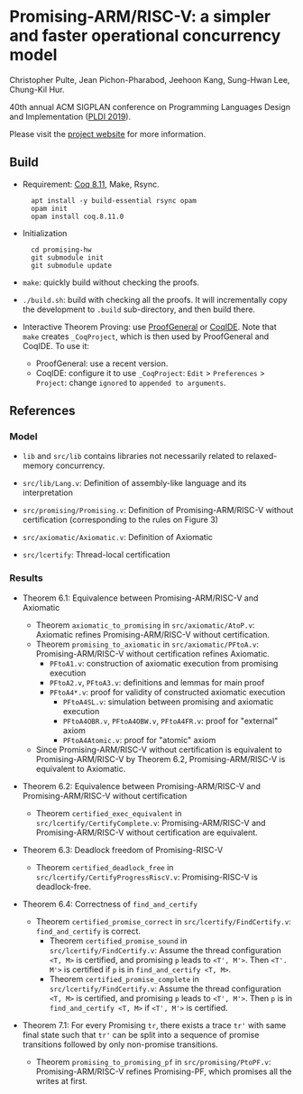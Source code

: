 # Promising-ARM/RISC-V: a simpler and faster operational concurrency model

Christopher Pulte, Jean Pichon-Pharabod, Jeehoon Kang, Sung-Hwan Lee, Chung-Kil Hur.

40th annual ACM SIGPLAN conference on Programming Languages Design and Implementation ([PLDI 2019](https://pldi19.sigplan.org/)).

Please visit the [project website](https://sf.snu.ac.kr/promising-arm-riscv/) for more information.

## Build

- Requirement: [Coq 8.11](https://coq.inria.fr/download), Make, Rsync.

        apt install -y build-essential rsync opam
        opam init
        opam install coq.8.11.0

- Initialization

        cd promising-hw
        git submodule init
        git submodule update

- `make`: quickly build without checking the proofs.

- `./build.sh`: build with checking all the proofs.  It will incrementally copy the development to
  `.build` sub-directory, and then build there.

- Interactive Theorem Proving: use [ProofGeneral](https://proofgeneral.github.io/) or
  [CoqIDE](https://coq.inria.fr/download).  Note that `make` creates `_CoqProject`, which is then
  used by ProofGeneral and CoqIDE. To use it:
    + ProofGeneral: use a recent version.
    + CoqIDE: configure it to use `_CoqProject`: `Edit` > `Preferences` > `Project`: change
      `ignored` to `appended to arguments`.

## References

### Model

- `lib` and `src/lib` contains libraries not necessarily related to
  relaxed-memory concurrency.

- `src/lib/Lang.v`: Definition of assembly-like language and its interpretation

- `src/promising/Promising.v`: Definition of Promising-ARM/RISC-V without
  certification (corresponding to the rules on Figure 3)

- `src/axiomatic/Axiomatic.v`: Definition of Axiomatic

- `src/lcertify`: Thread-local certification

### Results

- Theorem 6.1: Equivalence between Promising-ARM/RISC-V and Axiomatic
  + Theorem `axiomatic_to_promising` in `src/axiomatic/AtoP.v`:
    Axiomatic refines Promising-ARM/RISC-V without certification.
  + Theorem `promising_to_axiomatic` in `src/axiomatic/PFtoA.v`:
    Promising-ARM/RISC-V without certification refines Axiomatic.
    * `PFtoA1.v`: construction of axiomatic execution from promising execution
    * `PFtoA2.v`, `PFtoA3.v`: definitions and lemmas for main proof
    * `PFtoA4*.v`: proof for validity of constructed axiomatic execution
      * `PFtoA4SL.v`: simulation between promising and axiomatic execution
      * `PFtoA4OBR.v`, `PFtoA4OBW.v`, `PFtoA4FR.v`: proof for "external" axiom
      * `PFtoA4Atomic.v`: proof for "atomic" axiom
  + Since Promising-ARM/RISC-V without certification is equivalent to
    Promising-ARM/RISC-V by Theorem 6.2, Promising-ARM/RISC-V is equivalent to
    Axiomatic.

- Theorem 6.2: Equivalence between Promising-ARM/RISC-V and Promising-ARM/RISC-V
  without certification
  + Theorem `certified_exec_equivalent` in `src/lcertify/CertifyComplete.v`:
    Promising-ARM/RISC-V and Promising-ARM/RISC-V without certification are
    equivalent.

- Theorem 6.3: Deadlock freedom of Promising-RISC-V
  + Theorem `certified_deadlock_free` in `src/lcertify/CertifyProgressRiscV.v`:
    Promising-RISC-V is deadlock-free.

- Theorem 6.4: Correctness of `find_and_certify`
  + Theorem `certified_promise_correct` in `src/lcertify/FindCertify.v`:
    `find_and_certify` is correct.
    * Theorem `certified_promise_sound` in `src/lcertify/FindCertify.v`:
      Assume the thread configuration `<T, M>` is certified, and promising
      `p` leads to `<T', M'>`. Then `<T'. M'>` is certified if `p` is in
      `find_and_certify <T, M>`.
    * Theorem `certified_promise_complete` in `src/lcertify/FindCertify.v`:
      Assume the thread configuration `<T, M>` is certified, and promising
      `p` leads to `<T', M'>`. Then `p` is in `find_and_certify <T, M>` if
      `<T', M'>` is certified.

- Theorem 7.1: For every Promising `tr`, there exists a trace `tr'` with same
  final state such that `tr'` can be split into a sequence of promise
  transitions followed by only non-promise transitions.
  + Theorem `promising_to_promising_pf` in `src/promising/PtoPF.v`:
    Promising-ARM/RISC-V refines Promising-PF, which promises all the writes at
    first.
